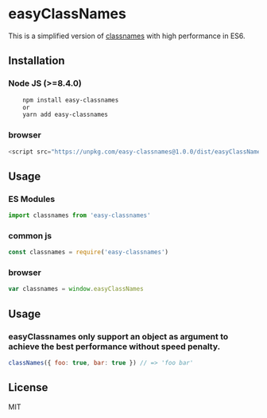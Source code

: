 # easyClassNames

This is a simplified version of [classnames](https://github.com/JedWatson/classnames) with high performance in ES6.

## Installation

### Node JS (>=8.4.0)

```bash
    npm install easy-classnames
    or
    yarn add easy-classnames
```

### browser

```js
<script src="https://unpkg.com/easy-classnames@1.0.0/dist/easyClassNames.umd.js" />
```

## Usage

### ES Modules

```js
import classnames from 'easy-classnames'
```

### common js

```js
const classnames = require('easy-classnames')
```

### browser

```js
var classnames = window.easyClassNames
```

## Usage

### easyClassnames only support an object as argument to achieve the best performance without speed penalty.

```js
classNames({ foo: true, bar: true }) // => 'foo bar'
```

## License

MIT
